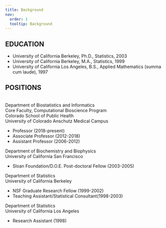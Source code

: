 ```yaml
---
title: Background
nav:
  order: 1
  tooltip: Background
---
```


<style>
  h1{
    text-align: left;
  }
</style>
<section
      class="background">
  
  <h1 id="education">EDUCATION</h1>

<ul>
  <li>University of California Berkeley, Ph.D., Statistics, 2003</li>
  <li>University of California Berkeley, M.A., Statistics, 1999</li>
  <li>University of California Los Angeles, B.S., Applied Mathematics (summa cum laude), 1997</li>
</ul>

<h1 id="positions">POSITIONS</h1>

<p><br />
Department of Biostatistics and Informatics <br />
Core Faculty, Computational Bioscience Program<br />
Colorado School of Public Health<br />
University of Colorado Anschutz Medical Campus <br /></p>

<ul>
  <li>Professor (2018-present)</li>
  <li>Associate Professor (2012-2018)</li>
  <li>Assistant Professor (2006-2012)</li>
</ul>

<p>Department of Biochemistry and Biophysics<br />
University of California San Francisco <br /></p>

<ul>
  <li>Sloan Foundation/D.O.E. Post-doctoral Fellow (2003-2005)</li>
</ul>

<p>Department of Statistics<br />
University of California Berkeley <br /></p>

<ul>
  <li>NSF Graduate Research Fellow (1999-2002)</li>
  <li>Teaching Assistant/Statistical Consultant(1998-2003)</li>
</ul>

<p>Department of Statistics<br />
University of California Los Angeles <br /></p>

<ul>
  <li>Research Assistant (1998)</li>
</ul>

</section>
